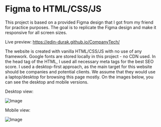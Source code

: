 # Figma to HTML/CSS/JS

This project is based on a provided Figma design that I got from my friend for practice purposes. The goal is to replicate the Figma design and make it responsive for all screen sizes.

Live preview: https://edin-durak.github.io/CompanyTech/

The website is created with vanilla HTML/CSS/JS with no use of any framework.
Google fonts are stored locally in this project - no CDN used.
In the head tag of the HTML, I used all necessary meta tags for the best SEO score.
I used a desktop-first approach, as the main target for this website should be companies and potential clients. We assume that they would use a laptop/desktop for browsing this page mostly.
On the images below, you can see the desktop and mobile versions.

Desktop view:

![Image](https://github.com/user-attachments/assets/f1a5684d-5eb7-4334-b4d8-fe70df85ccc9)

Mobile view:

![Image](https://github.com/user-attachments/assets/31e36883-4074-49ef-aa99-a2c1c749f439)
